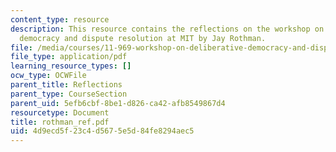 ```yaml
---
content_type: resource
description: This resource contains the reflections on the workshop on deliberative
  democracy and dispute resolution at MIT by Jay Rothman.
file: /media/courses/11-969-workshop-on-deliberative-democracy-and-dispute-resolution-summer-2005/4d9ecd5f23c4d5675e5d84fe8294aec5_rothman_ref.pdf
file_type: application/pdf
learning_resource_types: []
ocw_type: OCWFile
parent_title: Reflections
parent_type: CourseSection
parent_uid: 5efb6cbf-8be1-d826-ca42-afb8549867d4
resourcetype: Document
title: rothman_ref.pdf
uid: 4d9ecd5f-23c4-d567-5e5d-84fe8294aec5
---
```

